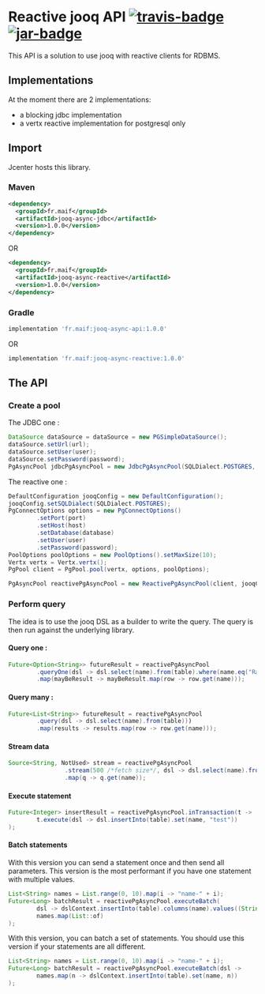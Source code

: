 

# Reactive jooq API [![travis-badge][]][travis] [![jar-badge][]][jar]

[travis]:               https://travis-ci.org/MAIF/jooq-async
[travis-badge]:         https://travis-ci.org/MAIF/jooq-async.svg?branch=master
[jar]:                  https://bintray.com/maif-jooq-async/maven/jooq-async-api/_latestVersion
[jar-badge]:            https://api.bintray.com/packages/maif-jooq-async/maven/jooq-async-api/images/download.svg

This API is a solution to use jooq with reactive clients for RDBMS.  

## Implementations 

At the moment there are 2 implementations: 
 * a blocking jdbc implementation 
 * a vertx reactive implementation for postgresql only 

## Import

Jcenter hosts this library.

### Maven

```xml
<dependency>
  <groupId>fr.maif</groupId>
  <artifactId>jooq-async-jdbc</artifactId>
  <version>1.0.0</version>
</dependency>
```

OR

```xml
<dependency>
  <groupId>fr.maif</groupId>
  <artifactId>jooq-async-reactive</artifactId>
  <version>1.0.0</version>
</dependency>
``` 

### Gradle

```gradle
implementation 'fr.maif:jooq-async-api:1.0.0'
```

OR

```gradle
implementation 'fr.maif:jooq-async-reactive:1.0.0'
```

## The API 

### Create a pool 

The JDBC one : 

```java
DataSource dataSource = dataSource = new PGSimpleDataSource();
dataSource.setUrl(url);
dataSource.setUser(user);
dataSource.setPassword(password);
PgAsyncPool jdbcPgAsyncPool = new JdbcPgAsyncPool(SQLDialect.POSTGRES, dataSource, Executors.newFixedThreadPool(5));
```

The reactive one : 

```java
DefaultConfiguration jooqConfig = new DefaultConfiguration();
jooqConfig.setSQLDialect(SQLDialect.POSTGRES);
PgConnectOptions options = new PgConnectOptions()
        .setPort(port)
        .setHost(host)
        .setDatabase(database)
        .setUser(user)
        .setPassword(password);
PoolOptions poolOptions = new PoolOptions().setMaxSize(10);
Vertx vertx = Vertx.vertx();
PgPool client = PgPool.pool(vertx, options, poolOptions);

PgAsyncPool reactivePgAsyncPool = new ReactivePgAsyncPool(client, jooqConfig);
```

### Perform query 

The idea is to use the jooq DSL as a builder to write the query. The query is then run against the underlying library.  

#### Query one : 

```java
Future<Option<String>> futureResult = reactivePgAsyncPool
        .queryOne(dsl -> dsl.select(name).from(table).where(name.eq("Ragnar")))
        .map(mayBeResult -> mayBeResult.map(row -> row.get(name)));
```

#### Query many : 

```java
Future<List<String>> futureResult = reactivePgAsyncPool
        .query(dsl -> dsl.select(name).from(table)))
        .map(results -> results.map(row -> row.get(name)));
```

#### Stream data 

```java
Source<String, NotUsed> stream = reactivePgAsyncPool
                .stream(500 /*fetch size*/, dsl -> dsl.select(name).from(table))
                .map(q -> q.get(name));
```

#### Execute statement

```java 
Future<Integer> insertResult = reactivePgAsyncPool.inTransaction(t ->
        t.execute(dsl -> dsl.insertInto(table).set(name, "test"))
);
``` 

#### Batch statements

With this version you can send a statement once and then send all parameters. 
This version is the most performant if you have one statement with multiple values. 

```java
List<String> names = List.range(0, 10).map(i -> "name-" + i);
Future<Long> batchResult = reactivePgAsyncPool.executeBatch(
        dsl -> dslContext.insertInto(table).columns(name).values((String) null),
        names.map(List::of)
);
```

With this version, you can batch a set of statements. You should use this version if your statements are all different. 

```java
List<String> names = List.range(0, 10).map(i -> "name-" + i);
Future<Long> batchResult = reactivePgAsyncPool.executeBatch(dsl ->
        names.map(n -> dslContext.insertInto(table).set(name, n))
);
```
